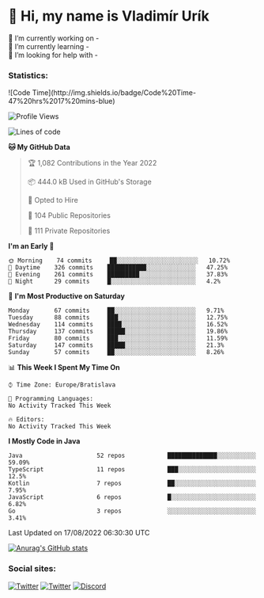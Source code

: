 <h1> 👋 Hi, my name is Vladimír Urík</h1>
<p>
 🔭 I’m currently working on -<br>
 🌱 I’m currently learning -<br>
 🤔 I’m looking for help with -<br>
</p>
<h3>Statistics:</h3>
<!--START_SECTION:waka-->
![Code Time](http://img.shields.io/badge/Code%20Time-47%20hrs%2017%20mins-blue)

![Profile Views](http://img.shields.io/badge/Profile%20Views-4-blue)

![Lines of code](https://img.shields.io/badge/From%20Hello%20World%20I%27ve%20Written-1%20Million%20lines%20of%20code-blue)

**🐱 My GitHub Data** 

> 🏆 1,082 Contributions in the Year 2022
 > 
> 📦 444.0 kB Used in GitHub's Storage 
 > 
> 💼 Opted to Hire
 > 
> 📜 104 Public Repositories 
 > 
> 🔑 111 Private Repositories  
 > 
**I'm an Early 🐤** 

```text
🌞 Morning    74 commits     ██░░░░░░░░░░░░░░░░░░░░░░░   10.72% 
🌆 Daytime    326 commits    ███████████░░░░░░░░░░░░░░   47.25% 
🌃 Evening    261 commits    █████████░░░░░░░░░░░░░░░░   37.83% 
🌙 Night      29 commits     █░░░░░░░░░░░░░░░░░░░░░░░░   4.2%

```
📅 **I'm Most Productive on Saturday** 

```text
Monday       67 commits     ██░░░░░░░░░░░░░░░░░░░░░░░   9.71% 
Tuesday      88 commits     ███░░░░░░░░░░░░░░░░░░░░░░   12.75% 
Wednesday    114 commits    ████░░░░░░░░░░░░░░░░░░░░░   16.52% 
Thursday     137 commits    █████░░░░░░░░░░░░░░░░░░░░   19.86% 
Friday       80 commits     ███░░░░░░░░░░░░░░░░░░░░░░   11.59% 
Saturday     147 commits    █████░░░░░░░░░░░░░░░░░░░░   21.3% 
Sunday       57 commits     ██░░░░░░░░░░░░░░░░░░░░░░░   8.26%

```


📊 **This Week I Spent My Time On** 

```text
⌚︎ Time Zone: Europe/Bratislava

💬 Programming Languages: 
No Activity Tracked This Week

🔥 Editors: 
No Activity Tracked This Week

```

**I Mostly Code in Java** 

```text
Java                     52 repos            ██████████████░░░░░░░░░░░   59.09% 
TypeScript               11 repos            ███░░░░░░░░░░░░░░░░░░░░░░   12.5% 
Kotlin                   7 repos             ██░░░░░░░░░░░░░░░░░░░░░░░   7.95% 
JavaScript               6 repos             █░░░░░░░░░░░░░░░░░░░░░░░░   6.82% 
Go                       3 repos             ░░░░░░░░░░░░░░░░░░░░░░░░░   3.41%

```



 Last Updated on 17/08/2022 06:30:30 UTC
<!--END_SECTION:waka-->

[![Anurag's GitHub stats](https://github-readme-stats.vercel.app/api?username=vladimir-urik)](https://github.com/anuraghazra/github-readme-stats)

<h3>Social sites:</h3>
<p><a href="https://twitter.com/GGGEDR" target="_blank"><img alt="Twitter" src="https://img.shields.io/badge/twitter-%231DA1F2.svg?&style=for-the-badge&logo=twitter&logoColor=white" /></a> <a href="https://www.reddit.com/user/GGGEDR" target="_blank"><img alt="Twitter" src="https://img.shields.io/badge/reddit-%23FE6262.svg?&style=for-the-badge&logo=reddit&logoColor=white" /></a> <a href="https://discord.com/users/535708984959827978" target="_blank"><img alt="Discord" src="https://img.shields.io/badge/discord-%235865f2.svg?&style=for-the-badge&logo=discord&logoColor=white" />
</p>
